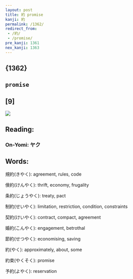 ```yaml
---
layout: post
title: 約 promise
kanji: 約
permalink: /1362/
redirect_from:
 - /約/
 - /promise/
pre_kanji: 1361
nex_kanji: 1363
---
```


## {1362}

## `promise`

## [9]

<div class="stroke"><img src="E7B484.png" /></div>

## Reading:

### On-Yomi: ヤク

## Words:

規約(きやく): agreement, rules, code

倹約(けんやく): thrift, economy, frugality

条約(じょうやく): treaty, pact

制約(せいやく): limitation, restriction, condition, constraints

契約(けいやく): contract, compact, agreement

婚約(こんやく): engagement, betrothal

節約(せつやく): economising, saving

約(やく): approximately, about, some

約束(やくそく): promise

予約(よやく): reservation
